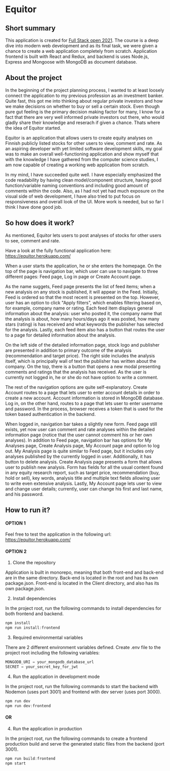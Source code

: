 # Equitor
## Short summary
This application is created for [Full Stack open 2021](https://fullstackopen.com/). The course is a deep dive into modern web development and as its final task, we were given a chance to create a web application completely from scratch. Application frontend is built with React and Redux, and backend is uses Node.js, Express and Mongoose with MongoDB as document database.

## About the project
In the beginning of the project planning process, I wanted to at least loosely connect the application to my previous profession as an investment banker. Quite fast, this got me into thinking about regular private investors and how we make decisions on whether to buy or sell a certain stock. Even though pure gut feeling is the primary decision making factor for many, I know for a fact that there are very well informed private investors out there, who would gladly share their knowledge and reserach if given a chance. Thats where the idea of Equitor started.

Equitor is an application that allows users to create equity analyses on Finnish publicly listed stocks for other users to view, comment and rate. As an aspiring developer with yet limited software development skills, my goal was to make an overall well-functioning application and show myself that with the knowledge I have gathered from the computer science studies, I am now capable of creating a working web application from scratch.

In my mind, I have succeeded quite well. I have especially emphasized the code readability by having clean model/component structure, having good function/variable naming conventions and including good amount of comments within the code. Also, as I had not yet had much exposure on the visual side of web development, I have also tried to put focus on responsiveness and overall look of the UI. More work is needed, but so far I think I have done good job.

## So how does it work?
As mentioned, Equitor lets users to post analyses of stocks for other users to see, comment and rate.

Have a look at the fully functional application here: https://equitor.herokuapp.com/

When a user starts the application, he or she enters the homepage. On the top of the page is navigation bar, which user can use to navigate to three different pages: Feed page, Log in page or Create Account page.

As the name suggets, Feed page presents the list of feed items; when a new analysis on any stock is published, it will appear in the Feed. Initially, Feed is ordered so that the most recent is presented on the top. However, user has an option to click "Apply filters", which enables filtering based on, for example, company name or rating. Each feed item displays general information about the analysis: user who posted it, the company name that the analysis is about, how many hours/days ago it was posted, how many stars (rating) is has received and what keywords the publisher has selected for the analysis. Lastly, each feed item also has a button that routes the user to a page for detailed information about the analysis.

On the left side of the detailed information page, stock logo and publisher are presented in addition to primary outcome of the analysis (recommendation and target price). The right side includes the analysis itself, which is principally wall of text the publisher has written about the company. On the top, there is a button that opens a new modal presenting comments and ratings that the analysis has received. As the user is currently not logged in, he or she do not have option to write a comment.

The rest of the navigation options are quite self-explanatory. Create Account routes to a page that lets user to enter account details in order to create a new account. Account information is stored in MongoDB database. Log in, on the other hand, routes to a page that lets user to enter username and password. In the process, browser receives a token that is used for the token based authentication in the backend.

When logged in, navigation bar takes a slightly new form. Feed page still exists, yet now user can comment and rate analyses within the detailed information page (notice that the user cannot comment his or her own analyses). In addition to Feed page, navigation bar has options for My Analyses page, Create Analysis page, My Account page and option to log out. My Analysis page is quite similar to Feed page, but it includes only analyses published by the currently logged in user. Additionally, it has button to delete analysis. Create Analysis page presents a form that allows user to publish new analysis. Form has fields for all the usual content found in any equity research report, such as target price, recommendation (buy, hold or sell), key words, analysis title and multiple text fields allowing user to write even extensive analysis. Lastly, My Account page lets user to view and change user details; currently, user can change his first and last name, and his password.  

## How to run it?
#### OPTION 1
Feel free to test the application in the following url:  https://equitor.herokuapp.com/

#### OPTION 2

1) Clone the repository

Application is built in monorepo, meaning that both front-end and back-end are in the same directory. Back-end is located in the root and has its own package.json. Front-end is located in the Client directory, and also has its own package.json.

2) Install dependencies

In the project root, run the following commands to install dependencies for both frontend and backend.

```javascript
npm install
npm run install:frontend
```
3) Required environmental variables

There are 2 different environment variables defined. Create .env file to the project root including the following variables:

```javascript
MONGODB_URI = your_mongodb_database_url
SECRET = your_secret_key_for_jwt
```

4) Run the application in development mode

In the project root, run the following commands to start the backend with Nodemon (uses port 3001) and frontend with dev server (uses port 3000). 

```javascript
npm run dev
npm run dev:frontend
```
#### OR

4) Run the application in production

In the project root, run the following commands to create a frontend production build and serve the generated static files from the backend (port 3001). 

```javascript
npm run build:frontend
npm start
```
